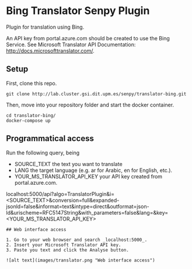 # Bing Translator Senpy Plugin

Plugin for translation using Bing. 

An API key from portal.azure.com should be created to use the Bing Service. See Microsoft Translator API Documentation: http://docs.microsofttranslator.com/. 


## Setup

First,  clone this repo.

```
git clone http://lab.cluster.gsi.dit.upm.es/senpy/translator-bing.git
```

Then, move into your repository folder and start the docker container.

``` 
cd translator-bing/
docker-compose up 
```

## Programmatical access

Run the following query, being 
* SOURCE_TEXT the text you want to translate 
* LANG the target language (e.g. ar for Arabic, en for English, etc.).
* YOUR_MS_TRANSLATOR_API_KEY your API key created from portal.azure.com.

localhost:5000/api?algo=TranslatorPlugin&i=<SOURCE_TEXT>&conversion=full&expanded-jsonld=false&informat=text&intype=direct&outformat=json-ld&urischeme=RFC5147String&with_parameters=false&lang=<LANG>&key=<YOUR_MS_TRANSLATOR_API_KEY>
``` 
## Web interface access

1. Go to your web browser and search _localhost:5000_.
2. Insert your Microsoft Translator API key.
3. Paste you text and click the Analyse button.

![alt text](images/translator.png "Web interface access")
